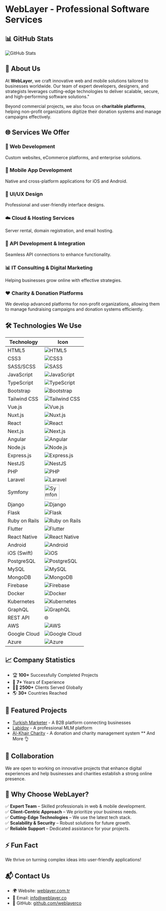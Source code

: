 # WebLayer - Professional Software Services

## 📊 GitHub Stats  
![GitHub Stats](https://github-readme-stats-sigma-five.vercel.app/api?username=weblayerco&show_icons=true&theme=radical&count_private=true&include_all_commits=true&hide_border=true)

## 🚀 About Us
At **WebLayer**, we craft innovative web and mobile solutions tailored to businesses worldwide. Our team of expert developers, designers, and strategists leverages cutting-edge technologies to deliver scalable, secure, and high-performing software solutions."

Beyond commercial projects, we also focus on **charitable platforms**, helping non-profit organizations digitize their donation systems and manage campaigns effectively. 



## 🌐 Services We Offer

### 🔹 Web Development  
Custom websites, eCommerce platforms, and enterprise solutions.

### 📱 Mobile App Development  
Native and cross-platform applications for iOS and Android.

### 🎨 UI/UX Design  
Professional and user-friendly interface designs.

### ☁️ Cloud & Hosting Services  
Server rental, domain registration, and email hosting.

### 🔗 API Development & Integration  
Seamless API connections to enhance functionality.

### 📊 IT Consulting & Digital Marketing  
Helping businesses grow online with effective strategies.

### ❤️ Charity & Donation Platforms  
We develop advanced platforms for non-profit organizations, allowing them to manage fundraising campaigns and donation systems efficiently. 

## 🛠 Technologies We Use

| Technology  | Icon |
|------------|------|
| HTML5 | ![HTML5](https://img.icons8.com/color/48/000000/html-5.png) |
| CSS3 | ![CSS3](https://img.icons8.com/color/48/000000/css3.png) |
| SASS/SCSS | ![SASS](https://img.icons8.com/color/48/000000/sass.png) |
| JavaScript | ![JavaScript](https://img.icons8.com/color/48/000000/javascript.png) |
| TypeScript | ![TypeScript](https://img.icons8.com/color/48/000000/typescript.png) |
| Bootstrap | ![Bootstrap](https://img.icons8.com/color/48/000000/bootstrap.png) |
| Tailwind CSS | ![Tailwind CSS](https://img.icons8.com/color/48/000000/tailwind_css.png) |
| Vue.js | ![Vue.js](https://img.icons8.com/color/48/000000/vue-js.png) |
| Nuxt.js | ![Nuxt.js](https://img.icons8.com/?size=48&id=nvrsJYs7j9Vb&format=png&color=000000) |
| React | ![React](https://img.icons8.com/color/48/000000/react-native.png) |
| Next.js | ![Next.js](https://img.icons8.com/?size=48&id=nvrsJYs7j9Vb&format=png&color=000000) |
| Angular | ![Angular](https://img.icons8.com/color/48/000000/angularjs.png) |
| Node.js | ![Node.js](https://img.icons8.com/color/48/000000/nodejs.png) |
| Express.js | ![Express.js](https://img.icons8.com/?size=48&id=kg46nzoJrmTR&format=png&color=000000) |
| NestJS | ![NestJS](https://img.icons8.com/color/48/000000/nestjs.png) |
| PHP | ![PHP](https://img.icons8.com/color/48/000000/php.png) |
| Laravel | ![Laravel](https://laravel.com/img/logomark.min.svg) |
| Symfony | <img src="https://symfony.com/logos/symfony_black_03.png" width="48" alt="Symfony"> |
| Django | ![Django](https://img.icons8.com/color/48/000000/django.png) |
| Flask | ![Flask](https://img.icons8.com/ios/50/000000/flask.png) |
| Ruby on Rails | ![Ruby on Rails](https://img.icons8.com/color/48/000000/ruby-programming-language.png) |
| Flutter | ![Flutter](https://img.icons8.com/color/48/000000/flutter.png) |
| React Native | ![React Native](https://img.icons8.com/color/48/000000/react-native.png) |
| Android | ![Android](https://img.icons8.com/color/48/000000/android-os.png) |
| iOS (Swift) | ![iOS](https://img.icons8.com/?size=48&id=79089&format=png&color=000000) |
| PostgreSQL | ![PostgreSQL](https://img.icons8.com/?size=48&id=25010&format=png&color=000000) |
| MySQL | ![MySQL](https://img.icons8.com/color/48/000000/mysql-logo.png) |
| MongoDB | ![MongoDB](https://img.icons8.com/color/48/000000/mongodb.png) |
| Firebase | ![Firebase](https://img.icons8.com/color/48/000000/firebase.png) |
| Docker | ![Docker](https://img.icons8.com/color/48/000000/docker.png) |
| Kubernetes | ![Kubernetes](https://img.icons8.com/color/48/000000/kubernetes.png) |
| GraphQL | ![GraphQL](https://img.icons8.com/color/48/000000/graphql.png) |
| REST API | 🌐 |
| AWS | ![AWS](https://img.icons8.com/color/48/000000/amazon-web-services.png) |
| Google Cloud | ![Google Cloud](https://img.icons8.com/color/48/000000/google-cloud.png) |
| Azure | ![Azure](https://img.icons8.com/?size=48&id=VLKafOkk3sBX&format=png&color=000000) |

## 📈 Company Statistics
- 🏆 **100+** Successfully Completed Projects
- 💼 **7+** Years of Experience
- 👨‍💻 **2500+** Clients Served Globally
- 🌎 **30+** Countries Reached

## 🌟 Featured Projects
- [Turkish Marketer](https://turkishmarketer.com/) - A B2B platform connecting businesses
- [Labidov](https://labidov.com) - A professional MLM platform
- [Al-Khair Charity](#) - A donation and charity management system
** And More 👌

## 🤝 Collaboration
We are open to working on innovative projects that enhance digital experiences and help businesses and charities establish a strong online presence.

## 🤔 Why Choose WebLayer?
✅ **Expert Team** – Skilled professionals in web & mobile development.  
✅ **Client-Centric Approach** – We prioritize your business needs.  
✅ **Cutting-Edge Technologies** – We use the latest tech stack.  
✅ **Scalability & Security** – Robust solutions for future growth.  
✅ **Reliable Support** – Dedicated assistance for your projects.  

## ⚡ Fun Fact
We thrive on turning complex ideas into user-friendly applications!

## 📬 Contact Us
- 🌍 Website: [weblayer.com.tr](https://weblayer.com.tr/)
- 📧 Email: info@weblayer.co
- 🔗 GitHub: [github.com/weblayerco](https://github.com/weblayerco)

